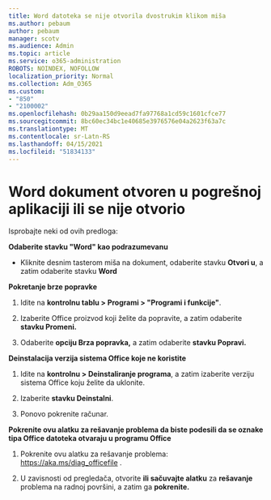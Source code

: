 ```yaml
---
title: Word datoteka se nije otvorila dvostrukim klikom miša
ms.author: pebaum
author: pebaum
manager: scotv
ms.audience: Admin
ms.topic: article
ms.service: o365-administration
ROBOTS: NOINDEX, NOFOLLOW
localization_priority: Normal
ms.collection: Adm_O365
ms.custom:
- "850"
- "2100002"
ms.openlocfilehash: 0b29aa150d9eead7fa97768a1cd59c1601cfce77
ms.sourcegitcommit: 8bc60ec34bc1e40685e3976576e04a2623f63a7c
ms.translationtype: MT
ms.contentlocale: sr-Latn-RS
ms.lasthandoff: 04/15/2021
ms.locfileid: "51834133"
---
```

# <a name="word-document-opened-in-the-wrong-app-or-didnt-open"></a>Word dokument otvoren u pogrešnoj aplikaciji ili se nije otvorio

Isprobajte neki od ovih predloga:

**Odaberite stavku "Word" kao podrazumevanu**

- Kliknite desnim tasterom miša na dokument, odaberite stavku **Otvori u**, a zatim odaberite stavku **Word**

**Pokretanje brze popravke**

1. Idite na **kontrolnu tablu > Programi > "Programi i funkcije"**.

2. Izaberite Office proizvod koji želite da popravite, a zatim odaberite **stavku Promeni.**

3. Odaberite **opciju Brza popravka,** a zatim odaberite **stavku Popravi.**

**Deinstalacija verzija sistema Office koje ne koristite**

1. Idite na **kontrolnu > Deinstaliranje programa**, a zatim izaberite verziju sistema Office koju želite da uklonite.

2. Izaberite **stavku Deinstalni**.

3. Ponovo pokrenite računar.

**Pokrenite ovu alatku za rešavanje problema da biste podesili da se oznake tipa Office datoteka otvaraju u programu Office**

1. Pokrenite ovu alatku za rešavanje problema: https://aka.ms/diag_officefile .

2. U zavisnosti od pregledača, otvorite **ili sačuvajte alatku** za **rešavanje** problema na radnoj površini, a zatim ga **pokrenite.**
